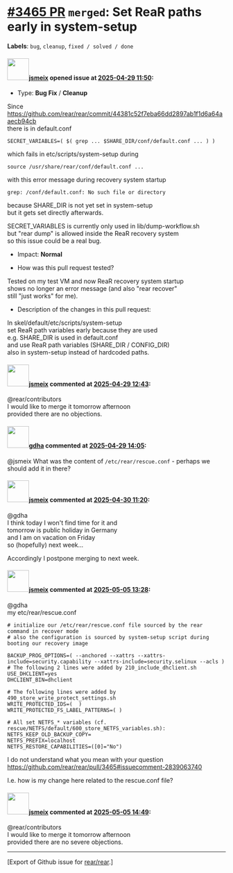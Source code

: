 # [\#3465 PR](https://github.com/rear/rear/pull/3465) `merged`: Set ReaR paths early in system-setup

**Labels**: `bug`, `cleanup`, `fixed / solved / done`

#### <img src="https://avatars.githubusercontent.com/u/1788608?u=925fc54e2ce01551392622446ece427f51e2f0ce&v=4" width="50">[jsmeix](https://github.com/jsmeix) opened issue at [2025-04-29 11:50](https://github.com/rear/rear/pull/3465):

-   Type: **Bug Fix** / **Cleanup**

Since  
<https://github.com/rear/rear/commit/44381c52f7eba66dd2897ab1f1d6a64aaecb94cb>  
there is in default.conf

    SECRET_VARIABLES=( $( grep ... $SHARE_DIR/conf/default.conf ... ) )

which fails in etc/scripts/system-setup during

    source /usr/share/rear/conf/default.conf ...

with this error message during recovery system startup

    grep: /conf/default.conf: No such file or directory

because SHARE\_DIR is not yet set in system-setup  
but it gets set directly afterwards.

SECRET\_VARIABLES is currently only used in lib/dump-workflow.sh  
but "rear dump" is allowed inside the ReaR recovery system  
so this issue could be a real bug.

-   Impact: **Normal**

-   How was this pull request tested?

Tested on my test VM and now ReaR recovery system startup  
shows no longer an error message (and also "rear recover"  
still "just works" for me).

-   Description of the changes in this pull request:

In skel/default/etc/scripts/system-setup  
set ReaR path variables early because they are used  
e.g. SHARE\_DIR is used in default.conf  
and use ReaR path variables (SHARE\_DIR / CONFIG\_DIR)  
also in system-setup instead of hardcoded paths.

#### <img src="https://avatars.githubusercontent.com/u/1788608?u=925fc54e2ce01551392622446ece427f51e2f0ce&v=4" width="50">[jsmeix](https://github.com/jsmeix) commented at [2025-04-29 12:43](https://github.com/rear/rear/pull/3465#issuecomment-2838687161):

@rear/contributors  
I would like to merge it tomorrow afternoon  
provided there are no objections.

#### <img src="https://avatars.githubusercontent.com/u/888633?u=cdaeb31efcc0048d3619651aa18dd4b76e636b21&v=4" width="50">[gdha](https://github.com/gdha) commented at [2025-04-29 14:05](https://github.com/rear/rear/pull/3465#issuecomment-2839063740):

@jsmeix What was the content of `/etc/rear/rescue.conf` - perhaps we
should add it in there?

#### <img src="https://avatars.githubusercontent.com/u/1788608?u=925fc54e2ce01551392622446ece427f51e2f0ce&v=4" width="50">[jsmeix](https://github.com/jsmeix) commented at [2025-04-30 11:20](https://github.com/rear/rear/pull/3465#issuecomment-2841662950):

@gdha  
I think today I won't find time for it and  
tomorrow is public holiday in Germany  
and I am on vacation on Friday  
so (hopefully) next week...

Accordingly I postpone merging to next week.

#### <img src="https://avatars.githubusercontent.com/u/1788608?u=925fc54e2ce01551392622446ece427f51e2f0ce&v=4" width="50">[jsmeix](https://github.com/jsmeix) commented at [2025-05-05 13:28](https://github.com/rear/rear/pull/3465#issuecomment-2851013818):

@gdha  
my etc/rear/rescue.conf

    # initialize our /etc/rear/rescue.conf file sourced by the rear command in recover mode
    # also the configuration is sourced by system-setup script during booting our recovery image

    BACKUP_PROG_OPTIONS=( --anchored --xattrs --xattrs-include=security.capability --xattrs-include=security.selinux --acls )
    # The following 2 lines were added by 210_include_dhclient.sh
    USE_DHCLIENT=yes
    DHCLIENT_BIN=dhclient

    # The following lines were added by 490_store_write_protect_settings.sh
    WRITE_PROTECTED_IDS=(  )
    WRITE_PROTECTED_FS_LABEL_PATTERNS=( )

    # All set NETFS_* variables (cf. rescue/NETFS/default/600_store_NETFS_variables.sh):
    NETFS_KEEP_OLD_BACKUP_COPY=
    NETFS_PREFIX=localhost
    NETFS_RESTORE_CAPABILITIES=([0]="No")

I do not understand what you mean with your question  
<https://github.com/rear/rear/pull/3465#issuecomment-2839063740>

I.e. how is my change here related to the rescue.conf file?

#### <img src="https://avatars.githubusercontent.com/u/1788608?u=925fc54e2ce01551392622446ece427f51e2f0ce&v=4" width="50">[jsmeix](https://github.com/jsmeix) commented at [2025-05-05 14:49](https://github.com/rear/rear/pull/3465#issuecomment-2851259187):

@rear/contributors  
I would like to merge it tomorrow afternoon  
provided there are no severe objections.

------------------------------------------------------------------------

\[Export of Github issue for
[rear/rear](https://github.com/rear/rear).\]
